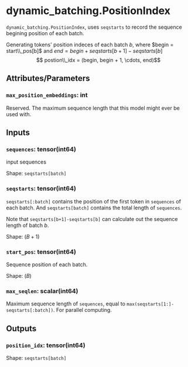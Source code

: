 
# dynamic_batching.PositionIndex

`dynamic_batching.PositionIndex`, uses `seqstarts` to record the sequence begining position of each batch.

Generating tokens' position indeces of each batch $b$, where $begin = start\\_pos[b]$ and $end = begin + seqstarts[b+1]-seqstarts[b]$
$$ postion\\_idx = (begin, begin + 1, \cdots, end)$$

## Attributes/Parameters

### `max_position_embeddings`: int

Reserved. The maximum sequence length that this model might ever be used with.

## Inputs

### `sequences`: tensor(int64)

input sequences

Shape: `seqstarts[batch]`

### `seqstarts`: tensor(int64)

`seqstarts[:batch]` contains the position of the first token in `sequences` of each batch. And `seqstarts[batch]` contains the total length of `sequences`.

Note that `seqstarts[b+1]-seqstarts[b]` can calculate out the sequence length of batch $b$.

Shape: $(B+1)$

### `start_pos`: tensor(int64)

Sequence position of each batch.

Shape: $(B)$

### `max_seqlen`: scalar(int64)

Maximum sequence length of `sequences`, equal to `max(seqstarts[1:]-seqstarts[:batch])`. For parallel computing.

## Outputs

### `position_idx`: tensor(int64)

Shape: `seqstarts[batch]`
